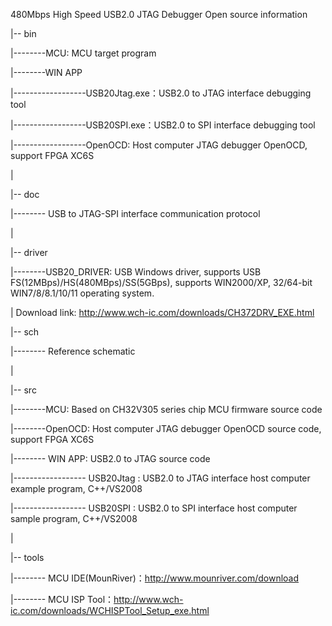 480Mbps High Speed USB2.0 JTAG Debugger   Open source information

  |-- bin
  
  |--------MCU: MCU target program
  
  |--------WIN APP
  
  |------------------USB20Jtag.exe：USB2.0 to JTAG interface debugging tool
  
  |------------------USB20SPI.exe：USB2.0 to SPI interface debugging tool
  
  |------------------OpenOCD: Host computer JTAG debugger OpenOCD, support FPGA XC6S
  
  |
  
  |-- doc
  
  |-------- USB to JTAG-SPI interface communication protocol
  
  |
  
  |-- driver
  
  |--------USB20_DRIVER: USB Windows driver, supports USB FS(12MBps)/HS(480MBps)/SS(5GBps), supports WIN2000/XP, 32/64-bit WIN7/8/8.1/10/11 operating system.
  
  |                                  Download link: http://www.wch-ic.com/downloads/CH372DRV_EXE.html
  
  |-- sch   
  
  |-------- Reference schematic
  
  |   
  
  |-- src
  
  |--------MCU: Based on CH32V305 series chip MCU firmware source code
  
  |--------OpenOCD: Host computer JTAG debugger OpenOCD source code, support FPGA XC6S
  
  |-------- WIN APP: USB2.0 to JTAG source code
  
  |------------------ USB20Jtag : USB2.0 to JTAG interface host computer example program, C++/VS2008
  
  |------------------ USB20SPI  : USB2.0 to SPI interface host computer sample program, C++/VS2008
  
  |
  
  |-- tools
  
  |-------- MCU IDE(MounRiver)：http://www.mounriver.com/download
  
  |-------- MCU ISP Tool：http://www.wch-ic.com/downloads/WCHISPTool_Setup_exe.html

  
